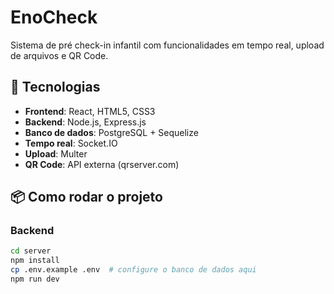 # EnoCheck

Sistema de pré check-in infantil com funcionalidades em tempo real, upload de arquivos e QR Code.

## 🚀 Tecnologias

- **Frontend**: React, HTML5, CSS3
- **Backend**: Node.js, Express.js
- **Banco de dados**: PostgreSQL + Sequelize
- **Tempo real**: Socket.IO
- **Upload**: Multer
- **QR Code**: API externa (qrserver.com)

## 📦 Como rodar o projeto

### Backend

```bash
cd server
npm install
cp .env.example .env  # configure o banco de dados aqui
npm run dev
